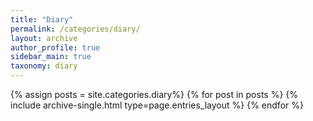 ```yaml
---
title: "Diary"
permalink: /categories/diary/
layout: archive
author_profile: true
sidebar_main: true
taxonomy: diary
---
```




{% assign posts = site.categories.diary%}
{% for post in posts %} {% include archive-single.html type=page.entries_layout %} {% endfor %}

